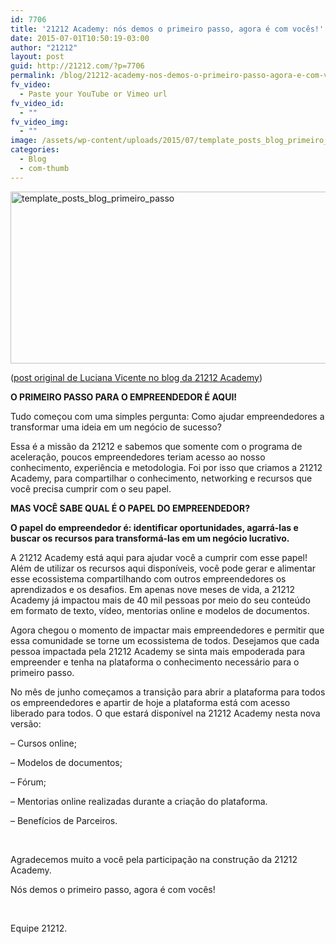 ```yaml
---
id: 7706
title: '21212 Academy: nós demos o primeiro passo, agora é com vocês!'
date: 2015-07-01T10:50:19-03:00
author: "21212"
layout: post
guid: http://21212.com/?p=7706
permalink: /blog/21212-academy-nos-demos-o-primeiro-passo-agora-e-com-voces/
fv_video:
  - Paste your YouTube or Vimeo url
fv_video_id:
  - ""
fv_video_img:
  - ""
image: /assets/wp-content/uploads/2015/07/template_posts_blog_primeiro_passo.png
categories:
  - Blog
  - com-thumb
---
```

<img class="aligncenter size-full wp-image-7708" src="{{ site.url }}/assets/wp-content/uploads/2015/07/template_posts_blog_primeiro_passo.png" alt="template_posts_blog_primeiro_passo" width="530" height="275" srcset="{{ site.url }}/assets/wp-content/uploads/2015/07/template_posts_blog_primeiro_passo.png 530w, {{ site.url }}/assets/wp-content/uploads/2015/07/template_posts_blog_primeiro_passo-300x156.png 300w" sizes="(max-width: 530px) 100vw, 530px" />

(<a href="http://academy.21212.com/blog/nos-demos-o-primeiro-passo-agora-e-com-voces/" target="_blank">post original de Luciana Vicente no blog da 21212 Academy</a>)

**O PRIMEIRO PASSO PARA O EMPREENDEDOR É AQUI!**

Tudo começou com uma simples pergunta: Como ajudar empreendedores a transformar uma ideia em um negócio de sucesso?

Essa é a missão da 21212 e sabemos que somente com o programa de aceleração, poucos empreendedores teriam acesso ao nosso conhecimento, experiência e metodologia. Foi por isso que criamos a 21212 Academy, para compartilhar o conhecimento, networking e recursos que você precisa cumprir com o seu papel.

**MAS VOCÊ SABE QUAL É O PAPEL DO EMPREENDEDOR?**

**O papel do empreendedor é: identificar oportunidades, agarrá-las e buscar os recursos para transformá-las em um negócio lucrativo.**

A 21212 Academy está aqui para ajudar você a cumprir com esse papel! Além de utilizar os recursos aqui disponíveis, você pode gerar e alimentar esse ecossistema compartilhando com outros empreendedores os aprendizados e os desafios. Em apenas nove meses de vida, a 21212 Academy já impactou mais de 40 mil pessoas por meio do seu conteúdo em formato de texto, vídeo, mentorias online e modelos de documentos.

Agora chegou o momento de impactar mais empreendedores e permitir que essa comunidade se torne um ecossistema de todos. Desejamos que cada pessoa impactada pela 21212 Academy se sinta mais empoderada para empreender e tenha na plataforma o conhecimento necessário para o primeiro passo.

No mês de junho começamos a transição para abrir a plataforma para todos os empreendedores e apartir de hoje a plataforma está com acesso liberado para todos. O que estará disponível na 21212 Academy nesta nova versão:

&#8211; Cursos online;

&#8211; Modelos de documentos;

&#8211; Fórum;

&#8211; Mentorias online realizadas durante a criação do plataforma.

&#8211; Benefícios de Parceiros.

&nbsp;

Agradecemos muito a você pela participação na construção da 21212 Academy.

Nós demos o primeiro passo, agora é com vocês!

&nbsp;

Equipe 21212.